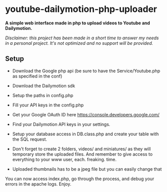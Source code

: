 # youtube-dailymotion-php-uploader


**A simple web interface made in php to upload videos to Youtube and Dailymotion.**

*Disclaimer: this project has been made in a short time to answer my needs in a personal project. It's not optimized and no support will be provided.*



## Setup

- Download the Google php api (be sure to have the Service/Youtube.php as specified in the conf)
- Download the Dailymotion sdk
- Setup the paths in config.php
- Fill your API keys in the config.php
- Get your Google OAuth ID here https://console.developers.google.com/
- Find your Dailymotion API keys in your settings.

- Setup your database access in DB.class.php and create your table with the SQL request.

- Don't forget to create 2 folders, videos/ and miniatures/ as they will temporary store the uploaded files. And remember to give access to everything to your www user, each. freaking. time. 
- Uploaded thumbnails has to be a jpeg file but you can easily change that

You can now access index.php, go through the process, and debug your errors in the apache logs. Enjoy.
